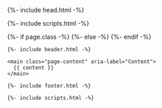 <!DOCTYPE html>
<html lang="{{ page.lang | default: site.lang | default: "en" }}">

  {%- include head.html -%}

  {%- include scripts.html -%}

  
  {%- if page.class -%}
    <body class="{{ page.class }}">
  {%- else -%}
    <body>
  {%- endif -%}


    {%- include header.html -%}

    <main class="page-content" aria-label="Content">
      {{ content }}
    </main>

    {%- include footer.html -%}

    {%- include scripts.html -%}

  </body>

</html>